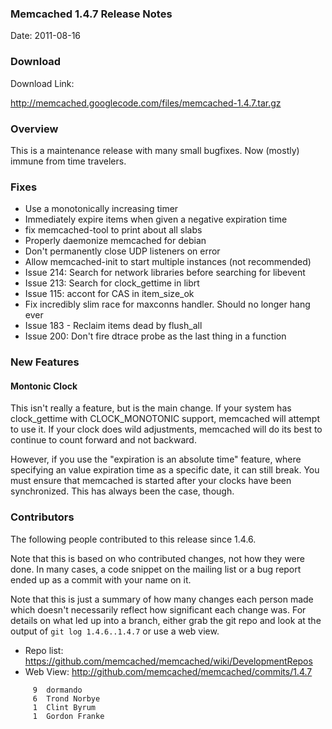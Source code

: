 ### Memcached 1.4.7 Release Notes

Date: 2011-08-16

### Download

Download Link:

http://memcached.googlecode.com/files/memcached-1.4.7.tar.gz


### Overview

This is a maintenance release with many small bugfixes. Now (mostly) immune
from time travelers.

### Fixes

   * Use a monotonically increasing timer 
   * Immediately expire items when given a negative expiration time
   * fix memcached-tool to print about all slabs 
   * Properly daemonize memcached for debian 
   * Don't permanently close UDP listeners on error
   * Allow memcached-init to start multiple instances (not recommended)
   * Issue 214: Search for network libraries before searching for libevent 
   * Issue 213: Search for clock_gettime in librt 
   * Issue 115: accont for CAS in item_size_ok 
   * Fix incredibly slim race for maxconns handler. Should no longer hang ever
   * Issue 183 - Reclaim items dead by flush_all 
   * Issue 200: Don't fire dtrace probe as the last thing in a function 


### New Features

#### Montonic Clock

This isn't really a feature, but is the main change. If your system has
clock_gettime with CLOCK_MONOTONIC support, memcached will attempt to use it.
If your clock does wild adjustments, memcached will do its best to continue to
count forward and not backward.

However, if you use the "expiration is an absolute time" feature, where
specifying an value expiration time as a specific date, it can still break.
You must ensure that memcached is started after your clocks have been
synchronized. This has always been the case, though.

### Contributors

The following people contributed to this release since 1.4.6.

Note that this is based on who contributed changes, not how they were
done.  In many cases, a code snippet on the mailing list or a bug
report ended up as a commit with your name on it.

Note that this is just a summary of how many changes each person made
which doesn't necessarily reflect how significant each change was.
For details on what led up into a branch, either grab the git repo and
look at the output of `git log 1.4.6..1.4.7` or use a web view.

  * Repo list:  https://github.com/memcached/memcached/wiki/DevelopmentRepos
  * Web View: http://github.com/memcached/memcached/commits/1.4.7

```
     9  dormando
     6  Trond Norbye
     1  Clint Byrum
     1  Gordon Franke
```


